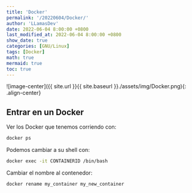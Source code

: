 ```yaml
---
title: 'Docker'
permalink: '/20220604/Docker/'
author: 'LLamasDev'
date: 2022-06-04 8:00:00 +0800
last_modified_at: 2022-06-04 8:00:00 +0800
show_date: true
categories: [GNU/Linux]
tags: [Docker]
math: true
mermaid: true
toc: true
---
```


![image-center]({{ site.url }}{{ site.baseurl }}./assets/img/Docker.png){: .align-center}

## Entrar en un Docker

Ver los Docker que tenemos corriendo con:
```bash
docker ps
```

Podemos cambiar a su shell con:
```bash
docker exec -it CONTAINERID /bin/bash
```

Cambiar el nombre al contenedor:
```bash
docker rename my_container my_new_container
```